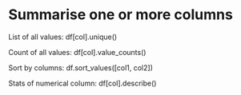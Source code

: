 # Summarise one or more columns

List of all values: df\[col\].unique\(\)

Count of all values: df\[col\].value\_counts\(\)

Sort by columns: df.sort\_values\(\[col1, col2\]\)

Stats of numerical column: df\[col\].describe\(\)

